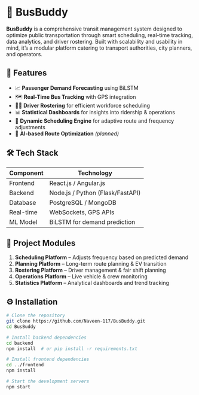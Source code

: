 # 🚌 BusBuddy

**BusBuddy** is a comprehensive transit management system designed to optimize public transportation through smart scheduling, real-time tracking, data analytics, and driver rostering. Built with scalability and usability in mind, it’s a modular platform catering to transport authorities, city planners, and operators.

## 🚀 Features

- 📈 **Passenger Demand Forecasting** using BiLSTM
- 🗺️ **Real-Time Bus Tracking** with GPS integration
- 🧑‍💼 **Driver Rostering** for efficient workforce scheduling
- 📊 **Statistical Dashboards** for insights into ridership & operations
- 📅 **Dynamic Scheduling Engine** for adaptive route and frequency adjustments
- 🧠 **AI-based Route Optimization** *(planned)*

## 🛠️ Tech Stack

| Component        | Technology                     |
|------------------|---------------------------------|
| Frontend         | React.js / Angular.js           |
| Backend          | Node.js / Python (Flask/FastAPI)|
| Database         | PostgreSQL / MongoDB            |
| Real-time        | WebSockets, GPS APIs            |
| ML Model         | BiLSTM for demand prediction    |

## 🧱 Project Modules

1. **Scheduling Platform** – Adjusts frequency based on predicted demand  
2. **Planning Platform** – Long-term route planning & EV transition  
3. **Rostering Platform** – Driver management & fair shift planning  
4. **Operations Platform** – Live vehicle & crew monitoring  
5. **Statistics Platform** – Analytical dashboards and trend tracking


## ⚙️ Installation

```bash
# Clone the repository
git clone https://github.com/Naveen-117/BusBuddy.git
cd BusBuddy

# Install backend dependencies
cd backend
npm install  # or pip install -r requirements.txt

# Install frontend dependencies
cd ../frontend
npm install

# Start the development servers
npm start
